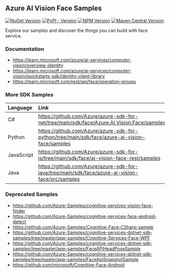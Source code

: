 
## Azure AI Vision Face Samples

[![NuGet Version](https://img.shields.io/nuget/vpre/Azure.AI.Vision.Face)](https://aka.ms/azsdk-csharp-face-pkg)
[![PyPI - Version](https://img.shields.io/pypi/v/azure-ai-vision-face)](https://aka.ms/azsdk-python-face-pkg)
[![NPM Version](https://img.shields.io/npm/v/%40azure-rest%2Fai-vision-face)](https://www.npmjs.com/package/@azure-rest/ai-vision-face)
[![Maven Central Version](https://img.shields.io/maven-central/v/com.azure/azure-ai-vision-face)](https://central.sonatype.com/artifact/com.azure/azure-ai-vision-face)


Explore our samples and discover the things you can build with face service.


### Documentation

* https://learn.microsoft.com/azure/ai-services/computer-vision/overview-identity
* https://learn.microsoft.com/azure/ai-services/computer-vision/quickstarts-sdk/identity-client-library
* https://learn.microsoft.com/rest/api/face/operation-groups


### More SDK Samples

| Language | Link |
| :- | :- |
| C# | https://github.com/Azure/azure-sdk-for-net/tree/main/sdk/face/Azure.AI.Vision.Face/samples |
| Python | https://github.com/Azure/azure-sdk-for-python/tree/main/sdk/face/azure-ai-vision-face/samples |
| JavaScript | https://github.com/Azure/azure-sdk-for-js/tree/main/sdk/face/ai-vision-face-rest/samples |
| Java | https://github.com/Azure/azure-sdk-for-java/tree/main/sdk/face/azure-ai-vision-face/src/samples |


### Deprecated Samples

* https://github.com/Azure-Samples/cognitive-services-vision-face-finder
* https://github.com/Azure-Samples/cognitive-services-face-android-detect
* https://github.com/Azure-Samples/Cognitive-Face-CSharp-sample
* https://github.com/Azure-Samples/cognitive-services-dotnet-sdk-samples/tree/master/app-samples/Cognitive-Services-Face-WPF
* https://github.com/Azure-Samples/cognitive-services-dotnet-sdk-samples/tree/master/app-samples/FaceAPIHeadPoseSample
* https://github.com/Azure-Samples/cognitive-services-dotnet-sdk-samples/tree/master/app-samples/FaceApiSnapshotSample
* https://github.com/microsoft/Cognitive-Face-Android
